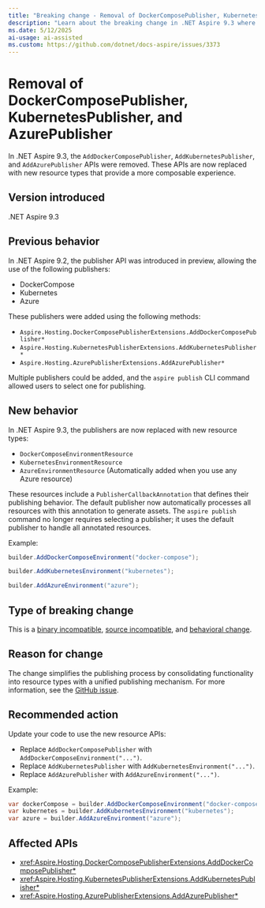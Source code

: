 ```yaml
---
title: "Breaking change - Removal of DockerComposePublisher, KubernetesPublisher, and AzurePublisher"
description: "Learn about the breaking change in .NET Aspire 9.3 where publisher APIs were removed in favor of new resource types."
ms.date: 5/12/2025
ai-usage: ai-assisted
ms.custom: https://github.com/dotnet/docs-aspire/issues/3373
---
```


# Removal of DockerComposePublisher, KubernetesPublisher, and AzurePublisher

In .NET Aspire 9.3, the `AddDockerComposePublisher`, `AddKubernetesPublisher`, and `AddAzurePublisher` APIs were removed. These APIs are now replaced with new resource types that provide a more composable experience.

## Version introduced

.NET Aspire 9.3

## Previous behavior

In .NET Aspire 9.2, the publisher API was introduced in preview, allowing the use of the following publishers:

- DockerCompose
- Kubernetes
- Azure

These publishers were added using the following methods:

- `Aspire.Hosting.DockerComposePublisherExtensions.AddDockerComposePublisher*`
- `Aspire.Hosting.KubernetesPublisherExtensions.AddKubernetesPublisher*`
- `Aspire.Hosting.AzurePublisherExtensions.AddAzurePublisher*`

Multiple publishers could be added, and the `aspire publish` CLI command allowed users to select one for publishing.

## New behavior

In .NET Aspire 9.3, the publishers are now replaced with new resource types:

<!-- TODO: Add xrefs when available. -->

- `DockerComposeEnvironmentResource`
- `KubernetesEnvironmentResource`
- `AzureEnvironmentResource` (Automatically added when you use any Azure resource)

These resources include a `PublisherCallbackAnnotation` that defines their publishing behavior. The default publisher now automatically processes all resources with this annotation to generate assets. The `aspire publish` command no longer requires selecting a publisher; it uses the default publisher to handle all annotated resources.

Example:

```csharp
builder.AddDockerComposeEnvironment("docker-compose");

builder.AddKubernetesEnvironment("kubernetes");

builder.AddAzureEnvironment("azure");
```

## Type of breaking change

This is a [binary incompatible](../categories.md#binary-compatibility), [source incompatible](../categories.md#source-compatibility), and [behavioral change](../categories.md#behavioral-change).

## Reason for change

The change simplifies the publishing process by consolidating functionality into resource types with a unified publishing mechanism. For more information, see the [GitHub issue](https://github.com/dotnet/aspire/issues/9089).

## Recommended action

Update your code to use the new resource APIs:

- Replace `AddDockerComposePublisher` with `AddDockerComposeEnvironment("...")`.
- Replace `AddKubernetesPublisher` with `AddKubernetesEnvironment("...")`.
- Replace `AddAzurePublisher` with `AddAzureEnvironment("...")`.

Example:

```csharp
var dockerCompose = builder.AddDockerComposeEnvironment("docker-compose");
var kubernetes = builder.AddKubernetesEnvironment("kubernetes");
var azure = builder.AddAzureEnvironment("azure");
```

## Affected APIs

- <xref:Aspire.Hosting.DockerComposePublisherExtensions.AddDockerComposePublisher*>
- <xref:Aspire.Hosting.KubernetesPublisherExtensions.AddKubernetesPublisher*>
- <xref:Aspire.Hosting.AzurePublisherExtensions.AddAzurePublisher*>
